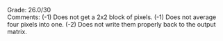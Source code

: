 Grade: 26.0/30  
Comments: (-1) Does not get a 2x2 block of pixels. (-1) Does not average four pixels into one. (-2) Does not write them properly back to the output matrix.